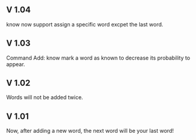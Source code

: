 ## V 1.04
know now support assign a specific word excpet the last word.
## V 1.03
Command Add: know
mark a word as known to decrease its probability to appear.
## V 1.02
Words will not be added twice.
## V 1.01
Now, after adding a new word, the next word will be your last word!
